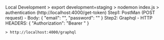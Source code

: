 Local Development
    > export development=staging
    > nodemon index.js
    > authentication (http://localhost:4000/get-token)
        Step1: PostMan (POST request)
                - Body:
                {
                    "email": "",
                    "password": ""
                }
        Step2: Graphql
                - HTTP HEADERS:
                {
                    "Authorization": "Bearer <PLACE TOKEN HERE>"
                }

    > http://localhost:4000/graphql
